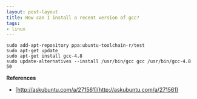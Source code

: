 ```yaml
---
layout: post-layout
title: How can I install a recent version of gcc?
tags:
- linux
---
```


    sudo add-apt-repository ppa:ubuntu-toolchain-r/test
    sudo apt-get update
    sudo apt-get install gcc-4.8
    sudo update-alternatives --install /usr/bin/gcc gcc /usr/bin/gcc-4.8 50

**References**  

- [http://askubuntu.com/a/271561](http://askubuntu.com/a/271561)

